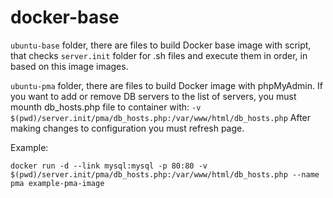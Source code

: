 # docker-base

`ubuntu-base` folder, there are files to build Docker base image with script, that checks `server.init` folder for .sh files and execute them in order, in based on this image images.

`ubuntu-pma` folder, there are files to build Docker image with phpMyAdmin. If you want to add or remove DB servers to the list of servers, you must mounth db_hosts.php file to container with:
`-v $(pwd)/server.init/pma/db_hosts.php:/var/www/html/db_hosts.php`
After making changes to configuration you must refresh page.

Example: 
```
docker run -d --link mysql:mysql -p 80:80 -v $(pwd)/server.init/pma/db_hosts.php:/var/www/html/db_hosts.php --name pma example-pma-image
```
